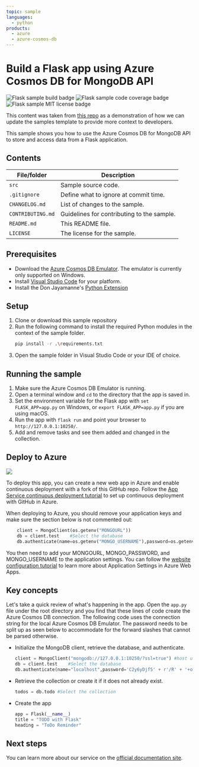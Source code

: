 ```yaml
---
topic: sample
languages:
  - python
products:
  - azure
  - azure-cosmos-db
---
```


# Build a Flask app using Azure Cosmos DB for MongoDB API

![Flask sample build badge](https://img.shields.io/badge/build-passing-brightgreen.svg) ![Flask sample code coverage badge](https://img.shields.io/badge/coverage-100%25-brightgreen.svg) ![Flask sample MIT license badge](https://img.shields.io/badge/license-MIT-green.svg)

This content was taken from [this repo](https://github.com/Azure-Samples/CosmosDB-Flask-Mongo-Sample) as a demonstration of how we can update the samples template to provide more context to developers.

This sample shows you how to use the Azure Cosmos DB for MongoDB API to store and access data from a Flask application.

## Contents

| File/folder | Description |
|-------------|-------------|
| `src`       | Sample source code. |
| `.gitignore` | Define what to ignore at commit time. |
| `CHANGELOG.md` | List of changes to the sample. |
| `CONTRIBUTING.md` | Guidelines for contributing to the sample. |
| `README.md` | This README file. |
| `LICENSE`   | The license for the sample. |

## Prerequisites

- Download the [Azure Cosmos DB Emulator](https://docs.microsoft.com/azure/cosmos-db/local-emulator). The emulator is currently only supported on Windows.
- Install [Visual Studio Code](https://code.visualstudio.com/Download) for your platform.
- Install the Don Jayamanne's [Python Extension](https://marketplace.visualstudio.com/items?itemName=donjayamanne.python)

## Setup

1. Clone or download this sample repository
3. Run the following command to install the required Python modules in the context of the sample folder.
    ```bash
    pip install -r .\requirements.txt
    ```
4. Open the sample folder in Visual Studio Code or your IDE of choice.

## Running the sample

1. Make sure the Azure Cosmos DB Emulator is running.
2. Open a terminal window and `cd` to the directory that the app is saved in.
3. Set the environment variable for the Flask app with `set FLASK_APP=app.py` on Windows, or `export FLASK_APP=app.py` if you are using macOS.
4. Run the app with `flask run` and point your browser to `http://127.0.0.1:10250/`.
5. Add and remove tasks and see them added and changed in the collection.

## Deploy to Azure

<a href="https://deploy.azure.com/?repository=https://github.com/heatherbshapiro/To-Do-List---Flask-MongoDB-Example" target="_blank">
<img src="http://azuredeploy.net/deploybutton.png"/>
</a>

To deploy this app, you can create a new web app in Azure and enable continuous deployment with a fork of this GitHub repo. Follow the [App Service continuous deployment tutorial](https://docs.microsoft.com/azure/app-service-web/app-service-continuous-deployment) to set up continuous deployment with GitHub in Azure.

When deploying to Azure, you should remove your application keys and make sure the section below is not commented out:

```python
    client = MongoClient(os.getenv("MONGOURL"))
    db = client.test    #Select the database
    db.authenticate(name=os.getenv("MONGO_USERNAME"),password=os.getenv("MONGO_PASSWORD"))
```

You then need to add your MONGOURL, MONGO_PASSWORD, and MONGO_USERNAME to the application settings. You can follow the [website configuration tutorial](https://docs.microsoft.com/azure/app-service-web/web-sites-configure#application-settings) to learn more about Application Settings in Azure Web Apps.

## Key concepts

Let's take a quick review of what's happening in the app. Open the `app.py` file under the root directory and you find that these lines of code create the Azure Cosmos DB connection. The following code uses the connection string for the local Azure Cosmos DB Emulator. The password needs to be split up as seen below to accommodate for the forward slashes that cannot be parsed otherwise.

* Initialize the MongoDB client, retrieve the database, and authenticate.

    ```python
    client = MongoClient("mongodb://127.0.0.1:10250/?ssl=true") #host uri
    db = client.test    #Select the database
    db.authenticate(name="localhost",password='C2y6yDjf5' + r'/R' + '+ob0N8A7Cgv30VRDJIWEHLM+4QDU5DE2nQ9nDuVTqobD4b8mGGyPMbIZnqyMsEcaGQy67XIw' + r'/Jw==')
    ```

* Retrieve the collection or create it if it does not already exist.

    ```python
    todos = db.todo #Select the collection
    ```

* Create the app

    ```Python
    app = Flask(__name__)
    title = "TODO with Flask"
    heading = "ToDo Reminder"
    ```
    
## Next steps

You can learn more about our service on the [official documentation site](https://docs.microsoft.com/azure).

